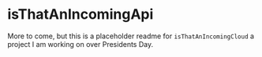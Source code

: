 # isThatAnIncomingApi

More to come, but this is a placeholder readme for `isThatAnIncomingCloud` a project I am working on over Presidents Day.
